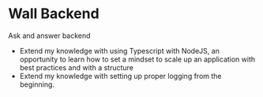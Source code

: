 # Wall Backend
Ask and answer backend
* Extend my knowledge with using Typescript with NodeJS, an opportunity to learn how to set a mindset to scale up an application with best practices and with a structure
* Extend my knowledge with setting up proper logging from the beginning.
